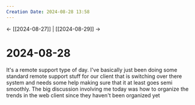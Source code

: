 ```yaml
---
Creation Date: 2024-08-28 13:58
---
```


<- [[2024-08-27]] | [[2024-08-29]]  ->

# 2024-08-28
It's a remote support type of day. I've basically just been doing some standard remote support stuff for our client that is switching over there system and needs some help making sure that it at least goes semi smoothly. The big discussion involving me today was how to organize the trends in the web client since they haven't been organized yet